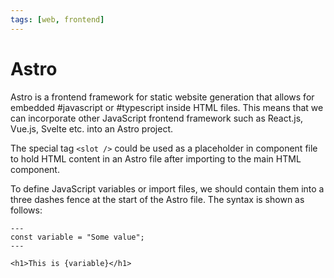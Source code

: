 ```yaml
---
tags: [web, frontend]
---
```


# Astro

Astro is a frontend framework for static website generation that allows for
embedded #javascript or #typescript inside HTML files. This means that we can
incorporate other JavaScript frontend framework such as React.js, Vue.js, Svelte
etc. into an Astro project.

The special tag `<slot />` could be used as a placeholder in component file to
hold HTML content in an Astro file after importing to the main HTML component.

To define JavaScript variables or import files, we should contain them into a
three dashes fence at the start of the Astro file. The syntax is shown as
follows:

```astro
---
const variable = "Some value";
---

<h1>This is {variable}</h1>
```
